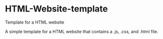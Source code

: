 # HTML-Website-template
Template for a HTML website

A simple template for a HTML website that contains a .js, .css, and .html file.
